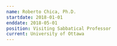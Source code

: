```yaml
---
name: Roberto Chica, Ph.D.
startdate: 2018-01-01
enddate: 2018-05-01
position: Visiting Sabbatical Professor
current: University of Ottawa
---
```


